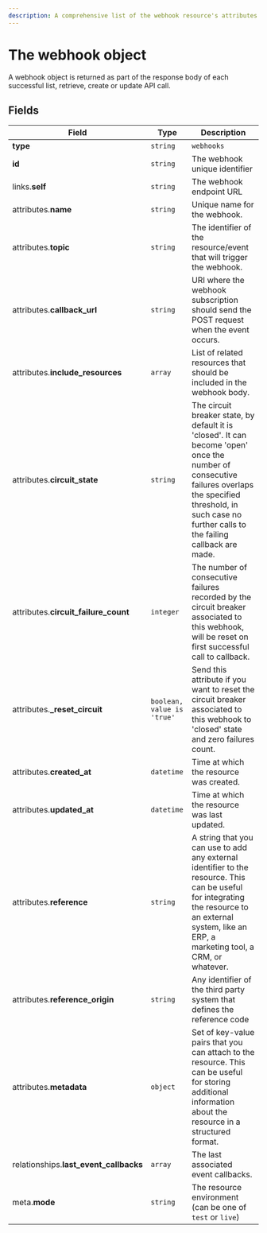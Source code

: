 ```yaml
---
description: A comprehensive list of the webhook resource's attributes and relationships.
---
```


# The webhook object

A webhook object is returned as part of the response body of each successful list, retrieve, create or update API call.

## Fields

| Field          | Type     | Description                                  |
| -------------- | -------- | -------------------------------------------- |
| **type**       | `string` | `webhooks`                        |
| **id**         | `string` | The webhook unique identifier  |
| links.**self** | `string` | The webhook endpoint URL       |
| attributes.**name** | `string` | Unique name for the webhook. |
| attributes.**topic** | `string` | The identifier of the resource/event that will trigger the webhook. |
| attributes.**callback_url** | `string` | URI where the webhook subscription should send the POST request when the event occurs. |
| attributes.**include_resources** | `array` | List of related resources that should be included in the webhook body. |
| attributes.**circuit_state** | `string` | The circuit breaker state, by default it is 'closed'. It can become 'open' once the number of consecutive failures overlaps the specified threshold, in such case no further calls to the failing callback are made. |
| attributes.**circuit_failure_count** | `integer` | The number of consecutive failures recorded by the circuit breaker associated to this webhook, will be reset on first successful call to callback. |
| attributes.**_reset_circuit** | `boolean, value is 'true'` | Send this attribute if you want to reset the circuit breaker associated to this webhook to 'closed' state and zero failures count. |
| attributes.**created_at** | `datetime` | Time at which the resource was created. |
| attributes.**updated_at** | `datetime` | Time at which the resource was last updated. |
| attributes.**reference** | `string` | A string that you can use to add any external identifier to the resource. This can be useful for integrating the resource to an external system, like an ERP, a marketing tool, a CRM, or whatever. |
| attributes.**reference_origin** | `string` | Any identifier of the third party system that defines the reference code |
| attributes.**metadata** | `object` | Set of key-value pairs that you can attach to the resource. This can be useful for storing additional information about the resource in a structured format. |
| relationships.**last_event_callbacks** | `array` | The last associated event callbacks. |
| meta.**mode** | `string` | The resource environment \(can be one of `test` or `live`\) |

